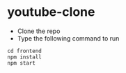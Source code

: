 # youtube-clone

- Clone the repo
- Type the following command to run 
```
cd frontend
npm install
npm start
```
